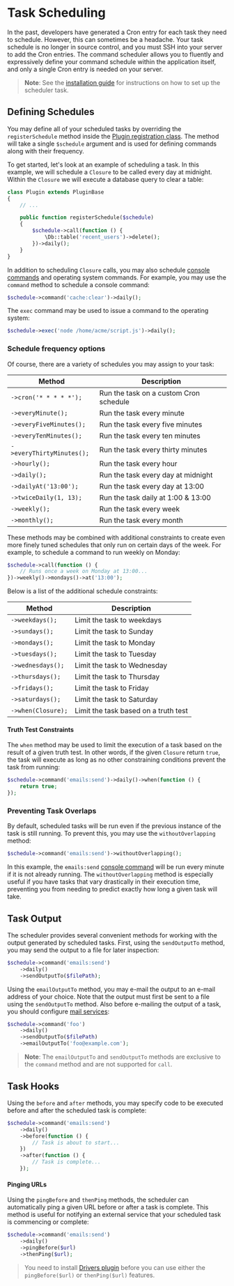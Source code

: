 # Task Scheduling

In the past, developers have generated a Cron entry for each task they need to schedule. However, this can sometimes be a headache. Your task schedule is no longer in source control, and you must SSH into your server to add the Cron entries. The command scheduler allows you to fluently and expressively define your command schedule within the application itself, and only a single Cron entry is needed on your server.

> **Note**: See the [installation guide](../setup/installation#setting-up-the-scheduler) for instructions on how to set up the scheduler task.

## Defining Schedules

You may define all of your scheduled tasks by overriding the `registerSchedule` method inside the [Plugin registration class](registration#registration-file). The method will take a single `$schedule` argument and is used for defining commands along with their frequency.

To get started, let's look at an example of scheduling a task. In this example, we will schedule a `Closure` to be called every day at midnight. Within the `Closure` we will execute a database query to clear a table:

```php
class Plugin extends PluginBase
{
    // ...

    public function registerSchedule($schedule)
    {
        $schedule->call(function () {
            \Db::table('recent_users')->delete();
        })->daily();
    }
}
```

In addition to scheduling `Closure` calls, you may also schedule [console commands](../console/commands) and operating system commands. For example, you may use the `command` method to schedule a console command:

```php
$schedule->command('cache:clear')->daily();
```

The `exec` command may be used to issue a command to the operating system:

```php
$schedule->exec('node /home/acme/script.js')->daily();
```

### Schedule frequency options

Of course, there are a variety of schedules you may assign to your task:

Method  | Description
------------- | -------------
`->cron('* * * * *');`  |  Run the task on a custom Cron schedule
`->everyMinute();`  |  Run the task every minute
`->everyFiveMinutes();`  |  Run the task every five minutes
`->everyTenMinutes();`  |  Run the task every ten minutes
`->everyThirtyMinutes();`  |  Run the task every thirty minutes
`->hourly();`  |  Run the task every hour
`->daily();`  |  Run the task every day at midnight
`->dailyAt('13:00');`  |  Run the task every day at 13:00
`->twiceDaily(1, 13);`  |  Run the task daily at 1:00 & 13:00
`->weekly();`  |  Run the task every week
`->monthly();`  |  Run the task every month

These methods may be combined with additional constraints to create even more finely tuned schedules that only run on certain days of the week. For example, to schedule a command to run weekly on Monday:

```php
$schedule->call(function () {
    // Runs once a week on Monday at 13:00...
})->weekly()->mondays()->at('13:00');
```

Below is a list of the additional schedule constraints:

Method  | Description
------------- | -------------
`->weekdays();`  |  Limit the task to weekdays
`->sundays();`  |  Limit the task to Sunday
`->mondays();`  |  Limit the task to Monday
`->tuesdays();`  |  Limit the task to Tuesday
`->wednesdays();`  |  Limit the task to Wednesday
`->thursdays();`  |  Limit the task to Thursday
`->fridays();`  |  Limit the task to Friday
`->saturdays();`  |  Limit the task to Saturday
`->when(Closure);`  |  Limit the task based on a truth test

#### Truth Test Constraints

The `when` method may be used to limit the execution of a task based on the result of a given truth test. In other words, if the given `Closure` return `true`, the task will execute as long as no other constraining conditions prevent the task from running:

```php
$schedule->command('emails:send')->daily()->when(function () {
    return true;
});
```

### Preventing Task Overlaps

By default, scheduled tasks will be run even if the previous instance of the task is still running. To prevent this, you may use the `withoutOverlapping` method:

```php
$schedule->command('emails:send')->withoutOverlapping();
```

In this example, the `emails:send` [console command](../console/commands) will be run every minute if it is not already running. The `withoutOverlapping` method is especially useful if you have tasks that vary drastically in their execution time, preventing you from needing to predict exactly how long a given task will take.

## Task Output

The scheduler provides several convenient methods for working with the output generated by scheduled tasks. First, using the `sendOutputTo` method, you may send the output to a file for later inspection:

```php
$schedule->command('emails:send')
    ->daily()
    ->sendOutputTo($filePath);
```

Using the `emailOutputTo` method, you may e-mail the output to an e-mail address of your choice. Note that the output must first be sent to a file using the `sendOutputTo` method. Also before e-mailing the output of a task, you should configure [mail services](../services/mail):

```php
$schedule->command('foo')
    ->daily()
    ->sendOutputTo($filePath)
    ->emailOutputTo('foo@example.com');
```

> **Note**: The `emailOutputTo` and `sendOutputTo` methods are exclusive to the `command` method and are not supported for `call`.

## Task Hooks

Using the `before` and `after` methods, you may specify code to be executed before and after the scheduled task is complete:

```php
$schedule->command('emails:send')
    ->daily()
    ->before(function () {
        // Task is about to start...
    })
    ->after(function () {
        // Task is complete...
    });
```

#### Pinging URLs

Using the `pingBefore` and `thenPing` methods, the scheduler can automatically ping a given URL before or after a task is complete. This method is useful for notifying an external service that your scheduled task is commencing or complete:

```php
$schedule->command('emails:send')
    ->daily()
    ->pingBefore($url)
    ->thenPing($url);
```

> You need to install [Drivers plugin](http://octobercms.com/plugin/october-drivers) before you can use either the `pingBefore($url)` or `thenPing($url)` features.

